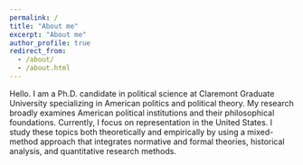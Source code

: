 ```yaml
---
permalink: /
title: "About me"
excerpt: "About me"
author_profile: true
redirect_from: 
  - /about/
  - /about.html
---
```


Hello. I am a Ph.D. candidate in political science at Claremont Graduate University specializing in American politics and political theory. My research broadly examines American political institutions and their philosophical foundations. Currently, I focus on representation in the United States. I study these topics both theoretically and empirically by using a mixed-method approach that integrates normative and formal theories, historical analysis, and quantitative research methods. 
